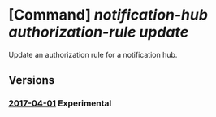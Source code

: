 # [Command] _notification-hub authorization-rule update_

Update an authorization rule for a notification hub.

## Versions

### [2017-04-01](/Resources/mgmt-plane/L3N1YnNjcmlwdGlvbnMve30vcmVzb3VyY2Vncm91cHMve30vcHJvdmlkZXJzL21pY3Jvc29mdC5ub3RpZmljYXRpb25odWJzL25hbWVzcGFjZXMve30vbm90aWZpY2F0aW9uaHVicy97fS9hdXRob3JpemF0aW9ucnVsZXMve30=/2017-04-01.xml) **Experimental**

<!-- mgmt-plane /subscriptions/{}/resourcegroups/{}/providers/microsoft.notificationhubs/namespaces/{}/notificationhubs/{}/authorizationrules/{} 2017-04-01 -->
